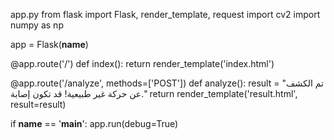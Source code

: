 app.py
from flask import Flask, render_template, request
import cv2
import numpy as np

app = Flask(__name__)

@app.route('/')
def index():
    return render_template('index.html')

@app.route('/analyze', methods=['POST'])
def analyze():
    result = "تم الكشف عن حركة غير طبيعية! قد تكون إصابة."
    return render_template('result.html', result=result)

if __name__ == '__main__':
    app.run(debug=True)